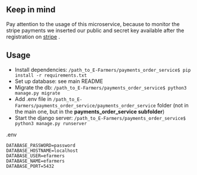 ## Keep in mind

Pay attention to the usage of this microservice, because to monitor the stripe payments we inserted our public and secret key available after the registration on [stripe](https://stripe.com/it) .

## Usage
- Install dependencies: `/path_to_E-Farmers/payments_order_service$ pip install -r requirements.txt`
- Set up database: see main README
- Migrate the db: `/path_to_E-Farmers/payments_order_service$ python3 manage.py migrate`
- Add .env file in `/path_to_E-Farmers/payments_order_service/payments_order_service` folder (not in the main one, but in the **payments_order_service subfolder**)
- Start the django server: `/path_to_E-Farmers/payments_order_service$ python3 manage.py runserver`

.env 
```
DATABASE_PASSWORD=password
DATABASE_HOSTNAME=localhost
DATABASE_USER=efarmers
DATABASE_NAME=efarmers
DATABASE_PORT=5432
```


